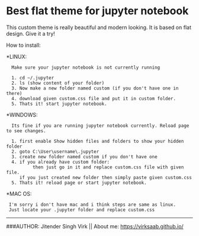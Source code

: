 # Best flat theme for jupyter notebook
This custom theme is really beautiful and modern looking. It is based on flat design. Give it a try!


How to install:

*LINUX:

      Make sure your jupyter notebook is not currently running
      
      1. cd ~/.jupyter
      2. ls (show content of your folder)
      3. Now make a new folder named custom (if you don't have one in there)
      4. download given custom.css file and put it in custom folder.
      5. Thats it! start jupyter notebook.
      
*WINDOWS:

      Its fine if you are running jupyter notebook currently. Reload page to see changes.
      
      1. first enable Show hidden files and folders to show your hidden folder
      2. goto C:\User\username\.jupyter
      3. create new folder named custom if you don't have one
      4. if you already have custom folder:
              then just go in it and replace custom.css file with given file.
         if you just created new folder then simply paste given custom.css
      5. Thats it! reload page or start jupyter notebook.
   
*MAC OS:
      
     I'm sorry i don't have mac and i think steps are same as linux.
     Just locate your .jupyter folder and replace custom.css
 ---
 ###AUTHOR: Jitender Singh Virk || About me: https://virksaab.github.io/
